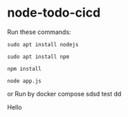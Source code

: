 # node-todo-cicd

Run these commands:


`sudo apt install nodejs`


`sudo apt install npm`


`npm install`

`node app.js`

or Run by docker compose
sdsd
test
dd

Hello

